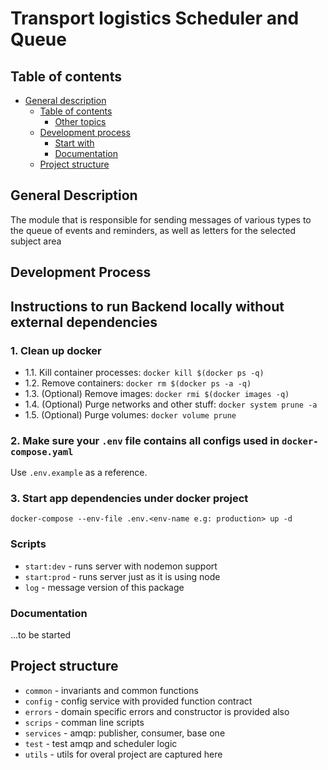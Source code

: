 # Transport logistics Scheduler and Queue

## Table of contents

- [General description](#general-desciption)
  - [Table of contents](#table-of-contents)
    - [Other topics](#other-topics)
  - [Development process](#development-process)
    - [Start with](#start-with)
    - [Documentation](#documentation)
  - [Project structure](#project-structure)

## General Description

The module that is responsible for sending messages of various types to the queue of events and reminders, as well as letters for the selected subject area

## Development Process

## Instructions to run Backend locally without external dependencies

### 1. Clean up docker

- 1.1. Kill container processes: `docker kill $(docker ps -q)`
- 1.2. Remove containers: `docker rm $(docker ps -a -q)`
- 1.3. (Optional) Remove images: `docker rmi $(docker images -q)`
- 1.4. (Optional) Purge networks and other stuff: `docker system prune -a`
- 1.5. (Optional) Purge volumes: `docker volume prune`

### 2. Make sure your `.env` file contains all configs used in `docker-compose.yaml`

Use `.env.example` as a reference.

### 3. Start app dependencies under docker project

`docker-compose --env-file .env.<env-name e.g: production> up -d`

### Scripts

- `start:dev` - runs server with nodemon support
- `start:prod` - runs server just as it is using node
- `log` - message version of this package

### Documentation

...to be started

## Project structure

- `common` - invariants and common functions
- `config` - config service with provided function contract
- `errors` - domain specific errors and constructor is provided also
- `scrips` - comman line scripts
- `services` - amqp: publisher, consumer, base one
- `test` - test amqp and scheduler logic
- `utils` - utils for overal project are captured here

